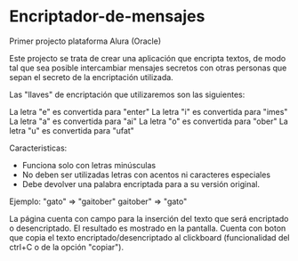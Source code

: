 # Encriptador-de-mensajes
Primer projecto plataforma Alura (Oracle)

Este projecto se trata de crear una aplicación que encripta textos, 
de modo tal que sea posible intercambiar mensajes secretos con otras personas que sepan el secreto de la encriptación utilizada.

Las "llaves" de encriptación que utilizaremos son las siguientes:

La letra "e" es convertida para "enter"
La letra "i" es convertida para "imes"
La letra "a" es convertida para "ai"
La letra "o" es convertida para "ober"
La letra "u" es convertida para "ufat"

Caracteristicas:
- Funciona solo con letras minúsculas
- No deben ser utilizadas letras con acentos ni caracteres especiales
- Debe devolver una palabra encriptada para a su versión original.

Ejemplo:
"gato" => "gaitober"
gaitober" => "gato"

La página cuenta con campo para la inserción del texto que será encriptado o desencriptado.
El resultado es mostrado en la pantalla.
Cuenta con boton que copia el texto encriptado/desencriptado al clickboard (funcionalidad del ctrl+C o de la opción "copiar").
